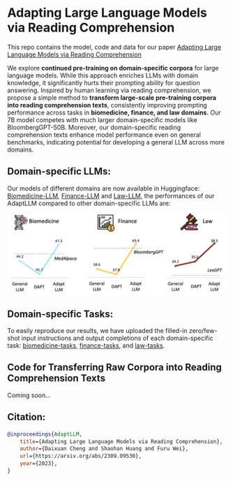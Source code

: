 # Adapting Large Language Models via Reading Comprehension

This repo contains the model, code and data for our paper [Adapting Large Language Models via Reading Comprehension](https://arxiv.org/pdf/2309.09530.pdf)

We explore **continued pre-training on domain-specific corpora** for large language models. While this approach enriches LLMs with domain knowledge, it significantly hurts their prompting ability for question answering. Inspired by human learning via reading comprehension, we propose a simple method to **transform large-scale pre-training corpora into reading comprehension texts**, consistently improving prompting performance across tasks in **biomedicine, finance, and law domains**. Our 7B model competes with much larger domain-specific models like BloombergGPT-50B. Moreover, our domain-specific reading comprehension texts enhance model performance even on general benchmarks, indicating potential for developing a general LLM across more domains.


## Domain-specific LLMs:
Our models of different domains are now available in Huggingface: [Biomedicine-LLM](https://huggingface.co/AdaptLLM/medicine-LLM), [Finance-LLM](https://huggingface.co/AdaptLLM/finance-LLM) and [Law-LLM](https://huggingface.co/AdaptLLM/law-LLM), the performances of our AdaptLLM compared to other domain-specific LLMs are:

<p align='center'>
    <img src="./comparison.png" width="700">
</p>

## Domain-specific Tasks:
To easily reproduce our results, we have uploaded the filled-in zero/few-shot input instructions and output completions of each domain-specific task: [biomedicine-tasks](https://huggingface.co/datasets/AdaptLLM/medicine-tasks), [finance-tasks](https://huggingface.co/datasets/AdaptLLM/finance-tasks), and [law-tasks](https://huggingface.co/datasets/AdaptLLM/law-tasks).

## Code for Transferring Raw Corpora into Reading Comprehension Texts
Coming soon...

## Citation:
```bibtex
@inproceedings{AdaptLLM,
    title={Adapting Large Language Models via Reading Comprehension}, 
    author={Daixuan Cheng and Shaohan Huang and Furu Wei},
    url={https://arxiv.org/abs/2309.09530},
    year={2023},
}
```

